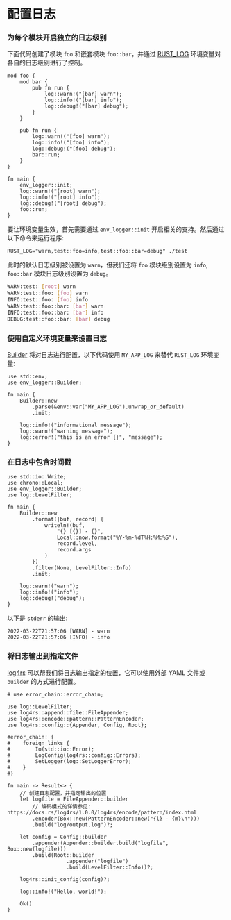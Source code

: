# 配置日志

### 为每个模块开启独立的日志级别
下面代码创建了模块 `foo` 和嵌套模块 `foo::bar`，并通过 [RUST_LOG](https://docs.rs/env_logger/*/env_logger/#enabling-logging) 环境变量对各自的日志级别进行了控制。

```rust,editable
mod foo {
    mod bar {
        pub fn run {
            log::warn!("[bar] warn");
            log::info!("[bar] info");
            log::debug!("[bar] debug");
        }
    }

    pub fn run {
        log::warn!("[foo] warn");
        log::info!("[foo] info");
        log::debug!("[foo] debug");
        bar::run;
    }
}

fn main {
    env_logger::init;
    log::warn!("[root] warn");
    log::info!("[root] info");
    log::debug!("[root] debug");
    foo::run;
}
```

要让环境变量生效，首先需要通过 `env_logger::init` 开启相关的支持。然后通过以下命令来运行程序:
```shell
RUST_LOG="warn,test::foo=info,test::foo::bar=debug" ./test
```

此时的默认日志级别被设置为 `warn`，但我们还将 `foo` 模块级别设置为 `info`, `foo::bar` 模块日志级别设置为 `debug`。

```bash
WARN:test: [root] warn
WARN:test::foo: [foo] warn
INFO:test::foo: [foo] info
WARN:test::foo::bar: [bar] warn
INFO:test::foo::bar: [bar] info
DEBUG:test::foo::bar: [bar] debug
```

### 使用自定义环境变量来设置日志

[Builder](https://docs.rs/env_logger/*/env_logger/struct.Builder.html) 将对日志进行配置，以下代码使用 `MY_APP_LOG` 来替代 `RUST_LOG` 环境变量:

```rust,editable
use std::env;
use env_logger::Builder;

fn main {
    Builder::new
        .parse(&env::var("MY_APP_LOG").unwrap_or_default)
        .init;

    log::info!("informational message");
    log::warn!("warning message");
    log::error!("this is an error {}", "message");
}
```

### 在日志中包含时间戳

```rust,editable
use std::io::Write;
use chrono::Local;
use env_logger::Builder;
use log::LevelFilter;

fn main {
    Builder::new
        .format(|buf, record| {
            writeln!(buf,
                "{} [{}] - {}",
                Local::now.format("%Y-%m-%dT%H:%M:%S"),
                record.level,
                record.args
            )
        })
        .filter(None, LevelFilter::Info)
        .init;

    log::warn!("warn");
    log::info!("info");
    log::debug!("debug");
}
```

以下是 `stderr` 的输出:
```shell
2022-03-22T21:57:06 [WARN] - warn
2022-03-22T21:57:06 [INFO] - info
```

### 将日志输出到指定文件
[log4rs](https://docs.rs/log4rs/) 可以帮我们将日志输出指定的位置，它可以使用外部 YAML 文件或 `builder` 的方式进行配置。

```rust,editable
# use error_chain::error_chain;

use log::LevelFilter;
use log4rs::append::file::FileAppender;
use log4rs::encode::pattern::PatternEncoder;
use log4rs::config::{Appender, Config, Root};

#error_chain! {
#    foreign_links {
#        Io(std::io::Error);
#        LogConfig(log4rs::config::Errors);
#        SetLogger(log::SetLoggerError);
#    }
#}

fn main -> Result<> {
    // 创建日志配置，并指定输出的位置
    let logfile = FileAppender::builder
        // 编码模式的详情参见: https://docs.rs/log4rs/1.0.0/log4rs/encode/pattern/index.html
        .encoder(Box::new(PatternEncoder::new("{l} - {m}\n")))
        .build("log/output.log")?;

    let config = Config::builder
        .appender(Appender::builder.build("logfile", Box::new(logfile)))
        .build(Root::builder
                   .appender("logfile")
                   .build(LevelFilter::Info))?;

    log4rs::init_config(config)?;

    log::info!("Hello, world!");

    Ok()
}

```